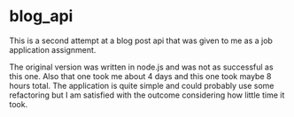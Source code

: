 # blog_api
This is a second attempt at a blog post api that was given to me as a job application assignment.

The original version was written in node.js and was not as successful as this one. Also that one took me about 4 days and this one took maybe 8 hours total.
The application is quite simple and could probably use some refactoring but I am satisfied with the outcome considering how little time it took.
